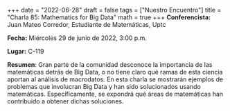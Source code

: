 +++
date  = "2022-06-28"
draft = false
tags  = ["Nuestro Encuentro"]
title = "Charla 85: Mathematics for Big Data"
math  = true
+++
**Conferencista:** Juan Mateo Corredor, Estudiante de Matemáticas, Uptc

**Fecha:** Miércoles 29 de junio de 2022, 3:00 p.m.

**Lugar:** C-119 

**Resumen**:  Gran parte de la comunidad desconoce la importancia de las matemáticas detrás de Big Data, o no tiene claro qué ramas de esta ciencia aportan al análisis de macrodatos. En esta charla se mostrarán ejemplos de problemas que involucran Big Data y han sido solucionados usando matemáticas. Específicamente, se expondrá qué áreas de matemáticas han contribuido a obtener dichas soluciones.

